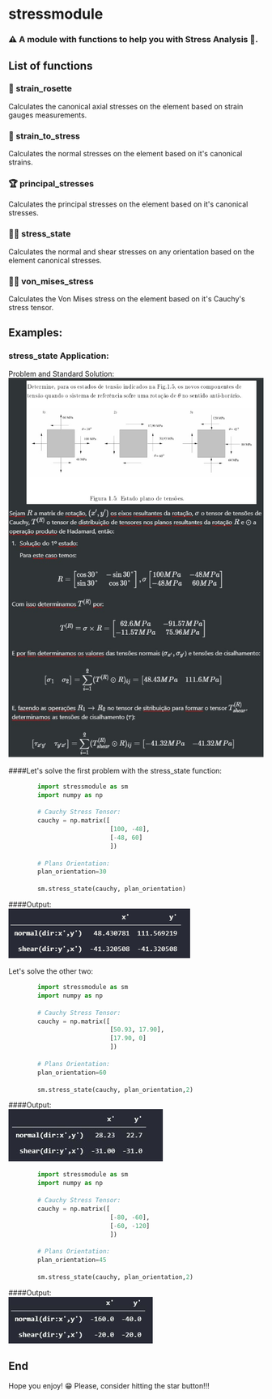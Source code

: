 # stressmodule

### ⚠ A module with functions to help you with Stress Analysis 💪.

## List of functions

### 🌹 strain_rosette
Calculates the canonical axial stresses on the element based on strain gauges
measurements.

### 🦖 strain_to_stress 
Calculates the normal stresses on the element based on it's canonical strains.

### 🏆 principal_stresses
Calculates the principal stresses on the element based on it's canonical stresses.

### 🧘‍♂️ stress_state
Calculates the normal and shear stresses on any orientation based on the element canonical stresses.

### 👮‍♀️ von_mises_stress
Calculates the Von Mises stress on the element based on it's Cauchy's stress tensor.

## Examples:

### stress_state Application:
Problem and Standard Solution: <br/>
<img src="./images/tensor_problem.jpg"/>

####Let's solve the first problem with the stress_state function:

```python
        import stressmodule as sm
        import numpy as np 

        # Cauchy Stress Tensor:
        cauchy = np.matrix([
                            [100, -48],
                            [-48, 60]
                            ])

        # Plans Orientation:
        plan_orientation=30

        sm.stress_state(cauchy, plan_orientation)
```

####Output:<br/>
<img src="./images/Output1.PNG"/>

Let's solve the other two:
```python
        import stressmodule as sm
        import numpy as np 

        # Cauchy Stress Tensor:
        cauchy = np.matrix([
                            [50.93, 17.90],
                            [17.90, 0]
                            ])

        # Plans Orientation:
        plan_orientation=60

        sm.stress_state(cauchy, plan_orientation,2)
```
####Output:<br/>
<img src="./images/Output2.JPG"/>


```python
        import stressmodule as sm
        import numpy as np 

        # Cauchy Stress Tensor:
        cauchy = np.matrix([
                            [-80, -60],
                            [-60, -120]
                            ])

        # Plans Orientation:
        plan_orientation=45

        sm.stress_state(cauchy, plan_orientation,2)
```
####Output: <br/>
<img src="./images/Output3.JPG"/>

## End
Hope you enjoy! :grin:
Please, consider hitting the star button!!!
